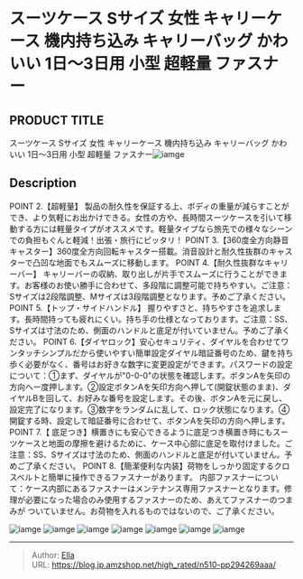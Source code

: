 # スーツケース Sサイズ 女性 キャリーケース 機内持ち込み キャリーバッグ かわいい  1日〜3日用 小型 超軽量 ファスナー


## PRODUCT TITLE 

スーツケース Sサイズ 女性 キャリーケース 機内持ち込み キャリーバッグ かわいい  1日〜3日用 小型 超軽量 ファスナー![iamge](https://b2bfiles1.gigab2b.cn/image/wkseller/302/20220821_e4b02872fe122ca8c12015232ac24f37.jpg)

## Description

POINT 2.【超軽量】 製品の耐久性を保証する上、ボディの重量が減らすことができ、より気軽にお出かけできる。女性の方や、長時間スーツケースを引いて移動する方には軽量タイプがオススメです。軽量タイプなら旅先での様々なシーンでの負担もぐんと軽減！出張・旅行にピッタリ！
POINT 3.【360度全方向静音キャスター】360度全方向回転キャスター搭載。消音設計と耐久性抜群のキャスターで凸凹な地面でもスムーズに移動します。
POINT 4.【耐久性抜群なキャリーバー】 キャリーバーの収納、取り出しが片手でスムーズに行うことができます。お客様のお使い勝手に合わせて、多段階に調整可能で持ちやすい。ご注意：Sサイズは2段階調整、Mサイズは3段階調整となります。予めご了承ください。
POINT 5.【トップ・サイドハンドル】 握りやすさと、持ちやすさを追求します。長時間持っても疲れにくい。持ち手の仕様となっております。ご注意：SS、Sサイズは寸法のため、側面のハンドルと底足が付いていません。予めご了承ください。
POINT 6.【ダイヤロック】安心セキュリティ、ダイヤルを合わせてワンタッチシンプルだから使いやすい簡単設定ダイヤル暗証番号のため、鍵を持ち歩く必要がなく、番号はお好きな数字に変更設定ができます。パスワードの設定について：①まず、ダイヤルが&#34;0-0-0&#34;の状態を確認します。ボタンAを矢印の方向へー度押します。②設定ボタンAを矢印方向へ押して(開錠状態のまま)、ダイヤルBを回して、お好みな番号を設定します。その後、ボタンAを元に戻し、設定完了になります。③数字をランダムに乱して、ロック状態になります。④開錠する時、設定して暗証番号に合わせて、ボタンAを矢印の方向へ押します。
POINT 7.【 底足つき】横置きにも安心できるように底足つき横置き時にもスーツケースと地面の摩擦を避けるために、ケース中心部に底足を取付けました。ご注意：SS、Sサイズは寸法のため、側面のハンドルと底足が付いていません。予めご了承ください。
POINT 8.【簡潔便利な内装】荷物をしっかり固定するクロスベルトと簡単に操作できるファスナーがあります。
内部ファスナーについて：ケース内部にあるファスナーはメンテナンス専用ファスナーとなります。修理が必要になった場合のみ使用するファスナーのため、あえてファスナーのつまみが ついていません。お荷物を入れるものではないので、ご了承ください。



![iamge](https://b2bfiles1.gigab2b.cn/image/wkseller/302/20230105_2c20314777de621e9ff1cd0ca4648d85.jpg)
![iamge](https://b2bfiles1.gigab2b.cn/image/wkseller/302/20220821_7777a0e7c061cce049ca8715f25b949f.jpg)
![iamge](https://b2bfiles1.gigab2b.cn/image/wkseller/302/20220821_99545e5063d224d0f9f5d7e23e19b99c.jpg)
![iamge](https://b2bfiles1.gigab2b.cn/image/wkseller/302/20220821_dd786f26c8f49d7e70a182b7542fe9a2.jpg)
![iamge](https://b2bfiles1.gigab2b.cn/image/wkseller/302/20220821_0698dfbd8f22e5737cb5faea752e5d84.jpg)
![iamge](https://b2bfiles1.gigab2b.cn/image/wkseller/302/20220821_5e2ae40e44ed8c0d438b9b9bb05e1ad5.jpg)
![iamge](https://b2bfiles1.gigab2b.cn/image/wkseller/302/20220821_b4747347f5e3656320ad6df19719de9f.jpg)


---

> Author: [Ella](https://blog.jp.amzshop.net/)  
> URL: https://blog.jp.amzshop.net/high_rated/n510-pp294269aaa/  

